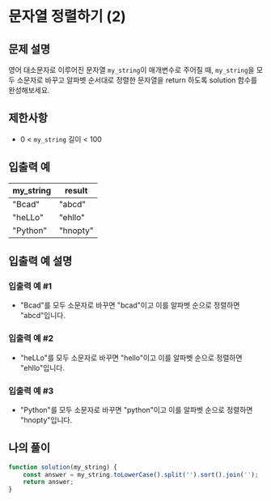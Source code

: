 # 문자열 정렬하기 (2)

## 문제 설명
영어 대소문자로 이루어진 문자열 `my_string`이 매개변수로 주어질 때, `my_string`을 모두 소문자로 바꾸고 알파벳 순서대로 정렬한 문자열을 return 하도록 solution 함수를 완성해보세요.

## 제한사항
- 0 < `my_string` 길이 < 100

## 입출력 예
|my_string|result|
|-----|-----|
|"Bcad"|"abcd"|
|"heLLo"|"ehllo"|
|"Python"|"hnopty"|

## 입출력 예 설명

### 입출력 예 #1
- "Bcad"를 모두 소문자로 바꾸면 "bcad"이고 이를 알파벳 순으로 정렬하면 "abcd"입니다.

### 입출력 예 #2
- "heLLo"를 모두 소문자로 바꾸면 "hello"이고 이를 알파벳 순으로 정렬하면 "ehllo"입니다.

### 입출력 예 #3
- "Python"를 모두 소문자로 바꾸면 "python"이고 이를 알파벳 순으로 정렬하면 "hnopty"입니다.

## 나의 풀이
```js
function solution(my_string) {
    const answer = my_string.toLowerCase().split('').sort().join('');
    return answer;
}
```